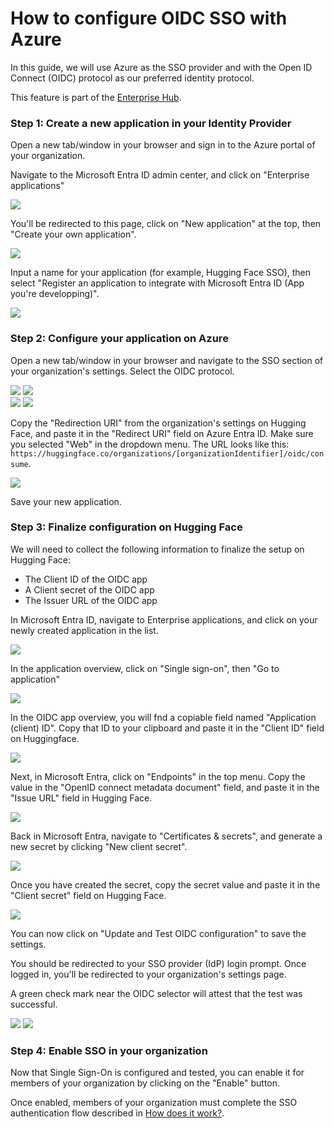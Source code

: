 # How to configure OIDC SSO with Azure

In this guide, we will use Azure as the SSO provider and with the Open ID Connect (OIDC) protocol as our preferred identity protocol. 


<Tip warning={true}>
	This feature is part of the <a href="https://huggingface.co/enterprise" target="_blank">Enterprise Hub</a>.
</Tip>


### Step 1: Create a new application in your Identity Provider

Open a new tab/window in your browser and sign in to the Azure portal of your organization.

Navigate to the Microsoft Entra ID admin center, and click on "Enterprise applications"

<div class="flex justify-center">
<img src="https://huggingface.co/datasets/huggingface/documentation-images/resolve/b134c56c2d4748be0a161ed13211407228f34553/hub/sso/sso-azure-oidc-guide-1.png"/>
</div>

You'll be redirected to this page, click on "New application" at the top, then "Create your own application".

<div class="flex justify-center">
<img src="https://huggingface.co/datasets/huggingface/documentation-images/resolve/b134c56c2d4748be0a161ed13211407228f34553/hub/sso/sso-azure-oidc-guide-2.png"/>
</div>

Input a name for your application (for example, Hugging Face SSO), then select "Register an application to integrate with Microsoft Entra ID (App you're developping)".

<div class="flex justify-center">
<img src="https://huggingface.co/datasets/huggingface/documentation-images/resolve/b134c56c2d4748be0a161ed13211407228f34553/hub/sso/sso-azure-oidc-guide-3.png"/>
</div>

### Step 2: Configure your application on Azure

Open a new tab/window in your browser and navigate to the SSO section of your organization's settings. Select the OIDC protocol.

<div class="flex justify-center">
<img class="block dark:hidden" src="https://huggingface.co/datasets/huggingface/documentation-images/resolve/main/hub/sso/sso-navigation-settings.png"/>
<img class="hidden dark:block" src="https://huggingface.co/datasets/huggingface/documentation-images/resolve/main/hub/sso/sso-navigation-settings-dark.png"/>
</div>

<div class="flex justify-center">
<img class="block dark:hidden" src="https://huggingface.co/datasets/huggingface/documentation-images/resolve/main/hub/sso/sso-settings.png"/>
<img class="hidden dark:block" src="https://huggingface.co/datasets/huggingface/documentation-images/resolve/main/hub/sso/sso-settings-dark.png"/>
</div>


Copy the "Redirection URI" from the organization's settings on Hugging Face, and paste it in the "Redirect URI" field on Azure Entra ID. Make sure you selected "Web" in the dropdown menu.
The URL looks like this: `https://huggingface.co/organizations/[organizationIdentifier]/oidc/consume`.

<div class="flex justify-center">
<img src="https://huggingface.co/datasets/huggingface/documentation-images/resolve/b134c56c2d4748be0a161ed13211407228f34553/hub/sso/sso-azure-oidc-guide-4.png"/>
</div>

Save your new application.

### Step 3: Finalize configuration on Hugging Face

We will need to collect the following information to finalize the setup on Hugging Face:
- The Client ID of the OIDC app
- A Client secret of the OIDC app
- The Issuer URL of the OIDC app

In Microsoft Entra ID, navigate to Enterprise applications, and click on your newly created application in the list.

<div class="flex justify-center">
<img src="https://huggingface.co/datasets/huggingface/documentation-images/resolve/b134c56c2d4748be0a161ed13211407228f34553/hub/sso/sso-azure-oidc-guide-5.png"/>
</div>

In the application overview, click on "Single sign-on", then "Go to application"

<div class="flex justify-center">
<img src="https://huggingface.co/datasets/huggingface/documentation-images/resolve/b134c56c2d4748be0a161ed13211407228f34553/hub/sso/sso-azure-oidc-guide-6.png"/>
</div>

In the OIDC app overview, you will fnd a copiable field named "Application (client) ID".
Copy that ID to your clipboard and paste it in the "Client ID" field on Huggingface.

<div class="flex justify-center">
<img src="https://huggingface.co/datasets/huggingface/documentation-images/resolve/b134c56c2d4748be0a161ed13211407228f34553/hub/sso/sso-azure-oidc-guide-7.png"/>
</div>

Next, in Microsoft Entra, click on "Endpoints" in the top menu.
Copy the value in the "OpenID connect metadata document" field, and paste it in the "Issue URL" field in Hugging Face.

<div class="flex justify-center">
<img src="https://huggingface.co/datasets/huggingface/documentation-images/resolve/b134c56c2d4748be0a161ed13211407228f34553/hub/sso/sso-azure-oidc-guide-8.png"/>
</div>

Back in Microsoft Entra, navigate to "Certificates & secrets", and generate a new secret by clicking "New client secret".

<div class="flex justify-center">
<img src="https://huggingface.co/datasets/huggingface/documentation-images/resolve/b134c56c2d4748be0a161ed13211407228f34553/hub/sso/sso-azure-oidc-guide-9.png"/>
</div>

Once you have created the secret, copy the secret value and paste it in the "Client secret" field on Hugging Face.

<div class="flex justify-center">
<img src="https://huggingface.co/datasets/huggingface/documentation-images/resolve/b134c56c2d4748be0a161ed13211407228f34553/hub/sso/sso-azure-oidc-guide-10.png"/>
</div>


You can now click on "Update and Test OIDC configuration" to save the settings.

You should be redirected to your SSO provider (IdP) login prompt. Once logged in, you'll be redirected to your organization's settings page.

A green check mark near the OIDC selector will attest that the test was successful.


<div class="flex justify-center">
<img class="block dark:hidden" src="https://huggingface.co/datasets/huggingface/documentation-images/resolve/main/hub/sso/sso-okta-guide-6.png"/>
<img class="hidden dark:block" src="https://huggingface.co/datasets/huggingface/documentation-images/resolve/main/hub/sso/sso-okta-guide-6-dark.png"/>
</div>

### Step 4: Enable SSO in your organization

Now that Single Sign-On is configured and tested, you can enable it for members of your organization by clicking on the "Enable" button.

Once enabled, members of your organization must complete the SSO authentication flow described in [How does it work?](./security-sso#how-does-it-work).
